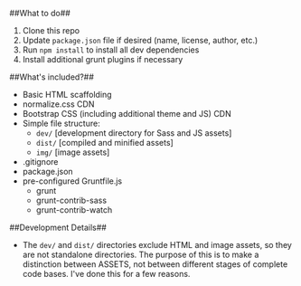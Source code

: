 ##What to do##

1. Clone this repo
2. Update `package.json` file if desired (name, license, author, etc.)
3. Run `npm install` to install all dev dependencies
4. Install additional grunt plugins if necessary

##What's included?##

* Basic HTML scaffolding
* normalize.css CDN
* Bootstrap CSS (including additional theme and JS) CDN
* Simple file structure:
  * `dev/` [development directory for Sass and JS assets]
  * `dist/` [compiled and minified assets]
  * `img/` [image assets]
* .gitignore
* package.json
* pre-configured Gruntfile.js
  * grunt
  * grunt-contrib-sass
  * grunt-contrib-watch

##Development Details##

* The `dev/` and `dist/` directories exclude HTML and image assets, so they are not standalone directories. The purpose of this is to make a distinction between ASSETS, not between different stages of complete code bases. I've done this for a few reasons.
